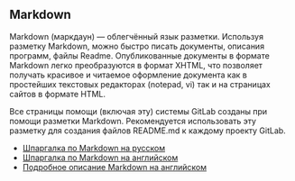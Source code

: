 ## Markdown

Markdown (маркдаун) — облегчённый язык разметки. Используя разметку Markdown, можно быстро писать 
документы, описания программ, файлы Readme. Опубликованные документы в формате Markdown легко преобразуются 
в формат XHTML, что позволяет получать красивое и читаемое оформление документа как в простейших текстовых 
редакторах (notepad, vi) так и на страницах сайтов в формате HTML.  

Все страницы помощи (включая эту) системы GitLab созданы при помощи разметки Markdown. Рекомендуется использовать 
эту разметку для создания файлов README.md к каждому проекту GitLab.


- [Шпаргалка по Markdown на русском](/gtnn/markdown_r.pdf)  
- [Шпаргалка по Markdown на английском](/gtnn/markdown_e.pdf)  
- [Подробное описание Markdown на английском](../markdown/markdown.md)

